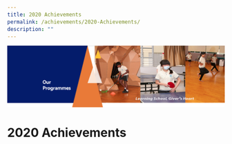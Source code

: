 ```yaml
---
title: 2020 Achievements
permalink: /achievements/2020-Achievements/
description: ""
---
```

![](/images/OurProgrammes.png)

2020 Achievements
=================